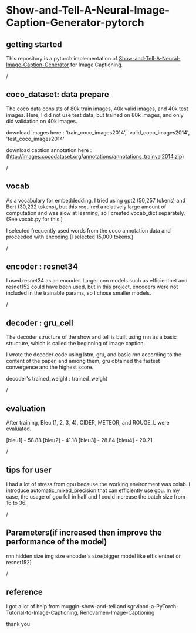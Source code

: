 # Show-and-Tell-A-Neural-Image-Caption-Generator-pytorch



## getting started
This repository is a pytorch implementation of [Show-and-Tell-A-Neural-Image-Caption-Generator](https://arxiv.org/pdf/1411.4555.pdf) for Image Captioning.



/



## coco_dataset: data prepare
The coco data consists of 80k train images, 40k valid images, and 40k test images. Here, I did not use test data, but trained on 80k images, and only did validation on 40k images.

download images here : 'train_coco_images2014', 'valid_coco_images2014', 'test_coco_images2014'

download caption annotation here : (http://images.cocodataset.org/annotations/annotations_trainval2014.zip)




/




## vocab
As a vocabulary for embeddedding. I tried using gpt2 (50,257 tokens) and Bert (30,232 tokens), but this required a relatively large amount of computation and was slow at learning, so I created vocab_dict separately.(See vocab.py for this.)

I selected frequently used words from the coco annotation data and proceeded with encoding.(I selected 15,000 tokens.)




/




## encoder : resnet34
I used resnet34 as an encoder. Larger cnn models such as efficientnet and resnet152 could have been used, but in this project, encoders were not included in the trainable params, so I chose smaller models.




/




## decoder : gru_cell
The decoder structure of the show and tell is built using rnn as a basic structure, which is called the beginning of image caption.

I wrote the decoder code using lstm, gru, and basic rnn according to the content of the paper, and among them, gru obtained the fastest convergence and the highest score.

decoder's trained_weight : trained_weight




/




## evaluation
After training, Bleu (1, 2, 3, 4), CIDER, METEOR, and ROUGE_L were evaluated.

[bleu1] - 58.88
[bleu2] - 41.18
[bleu3] - 28.84
[bleu4] - 20.21



/




## tips for user
I had a lot of stress from gpu because the working environment was colab. I introduce automatic_mixed_precision that can efficiently use gpu. In my case, the usage of gpu fell in half and I could increase the batch size from 16 to 36.



/




## Parameters(if increased then improve the performance of the model)
rnn hidden size
img size
encoder's size(bigger model like efficientnet or resnet152)



/




## reference
I got a lot of help from muggin-show-and-tell and sgrvinod-a-PyTorch-Tutorial-to-Image-Captioning, Renovamen-Image-Captioning

thank you

